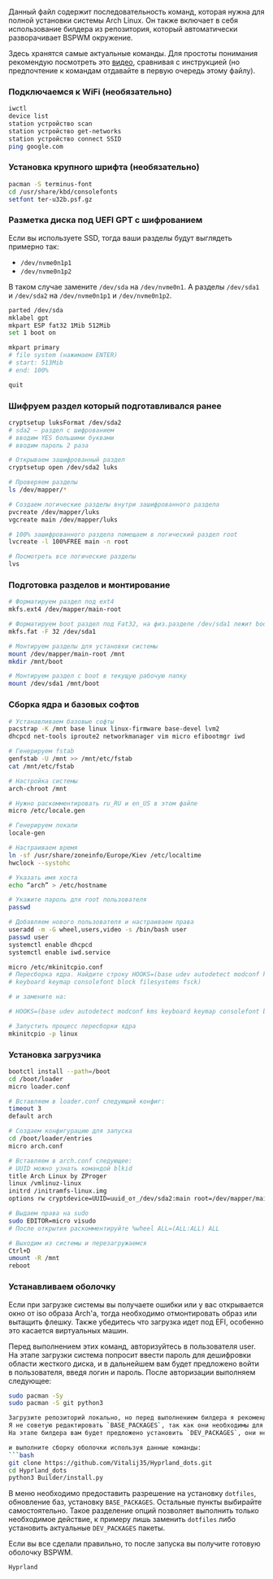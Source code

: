 Данный файл содержит последовательность команд, которая нужна для полной установки системы Arch Linux.
Он также включает в себя использование билдера из репозитория, который автоматически разворачивает BSPWM окружение.

Здесь хранятся самые актуальные команды. Для простоты понимания рекомендую посмотреть это [видео](https://youtu.be/9zewiGf7j-A), сравнивая с инструкцией (но предпочтение к командам отдавайте в первую очередь этому файлу).

### Подключаемся к WiFi (необязательно)
```bash
iwctl
device list
station устройство scan
station устройство get-networks
station устройство connect SSID
ping google.com
```

### Установка крупного шрифта (необязательно)
```bash
pacman -S terminus-font
cd /usr/share/kbd/consolefonts
setfont ter-u32b.psf.gz
```

### Разметка диска под UEFI GPT с шифрованием
Если вы используете SSD, тогда ваши разделы будут выглядеть примерно так:
- `/dev/nvme0n1p1`
- `/dev/nvme0n1p2`

В таком случае замените `/dev/sda` на `/dev/nvme0n1`.
А разделы `/dev/sda1` и `/dev/sda2` на `/dev/nvme0n1p1` и `/dev/nvme0n1p2`.

```bash
parted /dev/sda
mklabel gpt
mkpart ESP fat32 1Mib 512Mib
set 1 boot on

mkpart primary
# file system (нажимаем ENTER)
# start: 513Mib
# end: 100%

quit
```

### Шифруем раздел который подготавливался ранее
```bash
cryptsetup luksFormat /dev/sda2
# sda2 – раздел с шифрованием
# вводим YES большими буквами
# вводим пароль 2 раза

# Открываем зашифрованный раздел
cryptsetup open /dev/sda2 luks

# Проверяем разделы
ls /dev/mapper/*

# Создаем логические разделы внутри зашифрованного раздела
pvcreate /dev/mapper/luks
vgcreate main /dev/mapper/luks

# 100% зашифрованного раздела помещаем в логический раздел root
lvcreate -l 100%FREE main -n root

# Посмотреть все логические разделы
lvs
```

### Подготовка разделов и монтирование
```bash
# Форматируем раздел под ext4
mkfs.ext4 /dev/mapper/main-root

# Форматируем boot раздел под Fat32, на физ.разделе /dev/sda1 лежит boot
mkfs.fat -F 32 /dev/sda1

# Монтируем разделы для установки системы
mount /dev/mapper/main-root /mnt
mkdir /mnt/boot

# Монтируем раздел с boot в текущую рабочую папку
mount /dev/sda1 /mnt/boot
```

### Сборка ядра и базовых софтов
```bash
# Устанавливаем базовые софты
pacstrap -K /mnt base linux linux-firmware base-devel lvm2
dhcpcd net-tools iproute2 networkmanager vim micro efibootmgr iwd

# Генерируем fstab
genfstab -U /mnt >> /mnt/etc/fstab
cat /mnt/etc/fstab

# Настройка системы
arch-chroot /mnt

# Нужно раскомментировать ru_RU и en_US в этом файле
micro /etc/locale.gen

# Генерируем локали
locale-gen

# Настраиваем время
ln -sf /usr/share/zoneinfo/Europe/Kiev /etc/localtime
hwclock --systohc

# Указать имя хоста
echo “arch” > /etc/hostname

# Укажите пароль для root пользователя
passwd

# Добавляем нового пользователя и настраиваем права
useradd -m -G wheel,users,video -s /bin/bash user
passwd user
systemctl enable dhcpcd
systemctl enable iwd.service

micro /etc/mkinitcpio.conf
# Пересборка ядра. Найдите строку HOOKS=(base udev autodetect modconf kms
# keyboard keymap consolefont block filesystems fsck)

# и замените на:

# HOOKS=(base udev autodetect modconf kms keyboard keymap consolefont block filesystems encrypt lvm2 fsck)

# Запустить процесс пересборки ядра
mkinitcpio -p linux
```

### Установка загрузчика
```bash
bootctl install --path=/boot
cd /boot/loader
micro loader.conf

# Вставляем в loader.conf следующий конфиг:
timeout 3
default arch

# Создаем конфигурацию для запуска
cd /boot/loader/entries
micro arch.conf

# Вставляем в arch.conf следующее:
# UUID можно узнать командой blkid
title Arch Linux by ZProger
linux /vmlinuz-linux
initrd /initramfs-linux.img
options rw cryptdevice=UUID=uuid_от_/dev/sda2:main root=/dev/mapper/main-root

# Выдаем права на sudo
sudo EDITOR=micro visudo
# После открытия раскомментируйте %wheel ALL=(ALL:ALL) ALL

# Выходим из системы и перезагружаемся
Ctrl+D
umount -R /mnt
reboot
```

### Устанавливаем оболочку
Если при загрузке системы вы получаете ошибки или у вас открывается окно от iso образа Arch'a, тогда необходимо отмонтировать образ или вытащить флешку.
Также убедитесь что загрузка идет под EFI, особенно это касается виртуальных машин.

Перед выполнением этих команд, авторизуйтесь в пользователя user. На этапе загрузки система попросит ввести пароль для дешифровки области жесткого диска,
и в дальнейшем вам будет предложено войти в пользователя, введя логин и пароль. После авторизации выполняем следующее:

```bash
sudo pacman -Sy
sudo pacman -S git python3

Загрузите репозиторий локально, но перед выполнением билдера я рекомендую перейти в `Builder/packages.py` и посмотреть пакеты, которые будут установлены.
Я не советую редактировать `BASE_PACKAGES`, так как они необходимы для правильной работы оболочки, однако вы свободно можете редактировать другие виды пакетов.
На этапе билдера вам будет предложено установить `DEV_PACKAGES`, они не нужны для системы, но могут быть полезны для разработки. Выбирайте пункты на свое усмотрение.

и выполните сборку оболочки используя данные команды:
```bash
git clone https://github.com/Vitalij35/Hyprland_dots.git
cd Hyprland_dots
python3 Builder/install.py
```

В меню необходимо предоставить разрешение на установку `dotfiles`, обновление баз, установку `BASE_PACKAGES`. Остальные пункты выбирайте самостоятельно.
Такое разделение опций позволяет выполнить только необходимое действие, к примеру лишь заменить `dotfiles` либо установить актуальные `DEV_PACKAGES` пакеты.

Если вы все сделали правильно, то после запуска вы получите готовую оболочку BSPWM.
```bash
Hyprland
```
